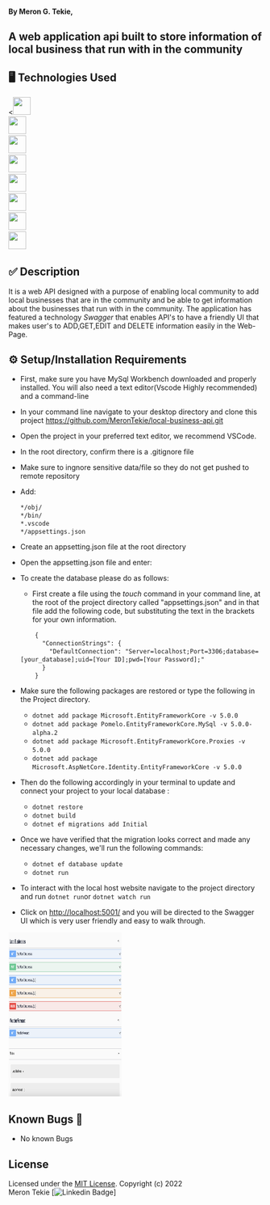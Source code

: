 #### By Meron G. Tekie,

## A web application api built to store information of local business that run with in the community

## 🖥️ Technologies Used

<<img src="https://cdn.jsdelivr.net/gh/devicons/devicon/icons/csharp/csharp-original.svg" width="35" height="35"/> <br>
<img src="https://cdn.jsdelivr.net/gh/devicons/devicon/icons/dot-net/dot-net-plain-wordmark.svg" width="35" height="35"/> <br>
<img src="https://cdn.jsdelivr.net/gh/devicons/devicon/icons/html5/html5-plain-wordmark.svg" width="35" height="35"/> <br>
<img src="https://cdn.jsdelivr.net/gh/devicons/devicon/icons/css3/css3-plain-wordmark.svg" width="35" height="35"/> <br>
<img src="https://cdn.jsdelivr.net/gh/devicons/devicon/icons/javascript/javascript-plain.svg" width="35" height="35"/><br>
<img src="https://cdn.jsdelivr.net/gh/devicons/devicon/icons/mysql/mysql-plain-wordmark.svg" width="35" height="35"/><br>
<img src="https://cdn.jsdelivr.net/gh/devicons/devicon/icons/git/git-plain-wordmark.svg" width="35" height="35"/><br>
<img src="https://cdn.jsdelivr.net/gh/devicons/devicon/icons/vscode/vscode-original-wordmark.svg" width="35" height="35"/><br>

## ✅ Description

It is a web API designed with a purpose of enabling local community to add local businesses that are in the community and be able to get information about the businesses that run with in the community. The application has featured a technology _Swagger_ that enables API's to have a friendly UI that makes user's to ADD,GET,EDIT and DELETE information easily in the Web-Page.

## ⚙️ Setup/Installation Requirements

- First, make sure you have MySql Workbench downloaded and properly installed. You will also need a text editor(Vscode Highly recommended) and a command-line

- In your command line navigate to your desktop directory and clone this project <https://github.com/MeronTekie/local-business-api.git>
- Open the project in your preferred text editor, we recommend VSCode.
- In the root directory, confirm there is a .gitignore file

- Make sure to ingnore sensitive data/file so they do not get pushed to remote repository
- Add:

  ```
  */obj/
  */bin/
  *.vscode
  */appsettings.json
  ```

- Create an appsetting.json file at the root directory
- Open the appsetting.json file and enter:

- To create the database please do as follows:

  - First create a file using the _touch_ command in your command line, at the root of the project directory called "appsettings.json" and in that file add the following code, but substituting the text in the brackets for your own information.

  ```
      {
        "ConnectionStrings": {
          "DefaultConnection": "Server=localhost;Port=3306;database=[your_database];uid=[Your ID];pwd=[Your Password];"
        }
      }
  ```

- Make sure the following packages are restored or type the following in the Project directory.
  - `dotnet add package Microsoft.EntityFrameworkCore -v 5.0.0`
  - `dotnet add package Pomelo.EntityFrameworkCore.MySql -v 5.0.0-alpha.2`
  - `dotnet add package Microsoft.EntityFrameworkCore.Proxies -v 5.0.0`
  - `dotnet add package Microsoft.AspNetCore.Identity.EntityFrameworkCore -v 5.0.0`
- Then do the following accordingly in your terminal to update and connect your project to your local database :
  - `dotnet restore`
  - `dotnet build`
  - `dotnet ef migrations add Initial`
- Once we have verified that the migration looks correct and made any necessary changes, we'll run the following commands:

  - `dotnet ef database update`
  - `dotnet run`

- To interact with the local host website navigate to the project directory and run `dotnet run`or `dotnet watch run`
- Click on <http://localhost:5001/> and you will be directed to the Swagger UI which is very user friendly and easy to walk through.

<img src ="LocalBusinessApi/img/swagger.png" width="225" height="325">

## Known Bugs 🐛

- No known Bugs

## License

Licensed under the [MIT License](LICENSE).
Copyright (c) 2022 <br>Meron Tekie [![Linkedin Badge](https://img.shields.io/badge/LinkedIn-blue?style=flat&logo=Linkedin&logoColor=white)]
